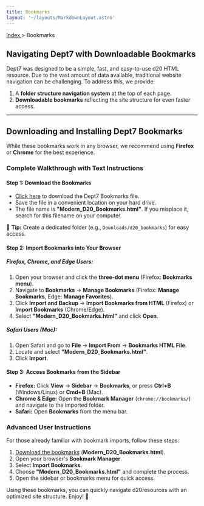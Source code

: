 ```yaml
---
title: Bookmarks
layout: '~/layouts/MarkdownLayout.astro'
---
```


[ Index ](/) > Bookmarks

## Navigating Dept7 with Downloadable Bookmarks

Dept7 was designed to be a simple, fast, and easy-to-use d20 HTML resource. Due to the vast amount of data available, traditional website navigation can be challenging. To address this, we provide:

1. A **folder structure navigation system** at the top of each page.
2. **Downloadable bookmarks** reflecting the site structure for even faster access.

---

## Downloading and Installing Dept7 Bookmarks

While these bookmarks work in any browser, we recommend using **Firefox** or **Chrome** for the best experience.

### Complete Walkthrough with Text Instructions

#### **Step 1: Download the Bookmarks**
- <a href="bookmarks/Modern_D20_Bookmarks.html" download>Click here</a> to download the Dept7 Bookmarks file.
- Save the file in a convenient location on your hard drive.
- The file name is **"Modern_D20_Bookmarks.html"**. If you misplace it, search for this filename on your computer.

📌 **Tip:** Create a dedicated folder (e.g., `Downloads/d20_bookmarks`) for easy access.

#### **Step 2: Import Bookmarks into Your Browser**

##### **Firefox, Chrome, and Edge Users:**
1. Open your browser and click the **three-dot menu** (Firefox: **Bookmarks menu**).
2. Navigate to **Bookmarks** → **Manage Bookmarks** (Firefox: **Manage Bookmarks**, Edge: **Manage Favorites**).
3. Click **Import and Backup** → **Import Bookmarks from HTML** (Firefox) or **Import Bookmarks** (Chrome/Edge).
4. Select **"Modern_D20_Bookmarks.html"** and click **Open**.

##### **Safari Users (Mac):**
1. Open Safari and go to **File** → **Import From** → **Bookmarks HTML File**.
2. Locate and select **"Modern_D20_Bookmarks.html"**.
3. Click **Import**.

#### **Step 3: Access Bookmarks from the Sidebar**

- **Firefox:** Click **View** → **Sidebar** → **Bookmarks**, or press **Ctrl+B** (Windows/Linux) or **Cmd+B** (Mac).
- **Chrome & Edge:** Open the **Bookmark Manager** (`chrome://bookmarks/`) and navigate to the imported folder.
- **Safari:** Open **Bookmarks** from the menu bar.

### Advanced User Instructions

For those already familiar with bookmark imports, follow these steps:

1. <a href="bookmarks/Modern_D20_Bookmarks.html" download>Download the bookmarks</a> (**Modern_D20_Bookmarks.html**).
2. Open your browser's **Bookmark Manager**.
3. Select **Import Bookmarks**.
4. Choose **"Modern_D20_Bookmarks.html"** and complete the process.
5. Open the sidebar or bookmarks menu for quick access.

Using these bookmarks, you can quickly navigate d20resources with an optimized site structure. Enjoy! 🚀

